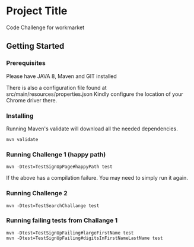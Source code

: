# Project Title

Code Challenge for workmarket

## Getting Started


### Prerequisites

Please have JAVA 8, Maven and GIT installed

There is also a configuration file found at src/main/resources/properties.json
Kindly configure the location of your Chrome driver there.


### Installing

Running Maven's validate will download all the needed dependencies.

```
mvn validate
```

### Running Challenge 1 (happy path)

```
mvn -Dtest=TestSignUpPage#happyPath test
```
If the above has a compilation failure. You may need to
simply run it again.

### Running Challenge 2
```
mvn -Dtest=TestSearchChallange test
```

### Running failing tests from Challange 1
```
mvn -Dtest=TestSignUpFailing#largeFirstName test
mvn -Dtest=TestSignUpFailing#digitsInFirstNameLastName test
```


